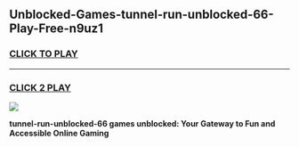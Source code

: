 
## Unblocked-Games-tunnel-run-unblocked-66-Play-Free-n9uz1
<h3>
<a href="https://premium76.site?title=tunnel-run-unblocked-66&ref=20M">CLICK TO PLAY</a></h3>
<hr>

<h3>
<a href="https://premium76.site?title=tunnel-run-unblocked-66&ref=20M">CLICK 2 PLAY</a>
  
</h3>

<a href="https://premium76.site?title=tunnel-run-unblocked-66&ref=19M"><img src="https://clearcache.store/games.png"></a>


**tunnel-run-unblocked-66 games unblocked: Your Gateway to Fun and Accessible Online Gaming**
